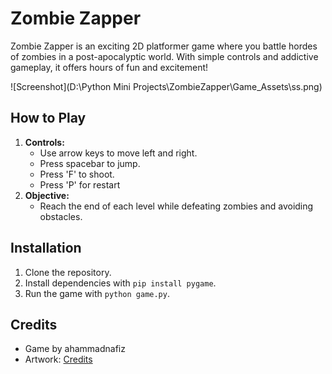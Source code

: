 # Zombie Zapper

Zombie Zapper is an exciting 2D platformer game where you battle hordes of zombies in a post-apocalyptic world. With simple controls and addictive gameplay, it offers hours of fun and excitement!

![Screenshot](D:\Python Mini Projects\ZombieZapper\Game_Assets\ss.png)

## How to Play

1. **Controls:**
   - Use arrow keys to move left and right.
   - Press spacebar to jump.
   - Press 'F' to shoot.
   - Press 'P' for restart
2. **Objective:**
   - Reach the end of each level while defeating zombies and avoiding obstacles.

## Installation

1. Clone the repository.
2. Install dependencies with `pip install pygame`.
3. Run the game with `python game.py`.

## Credits

- Game by ahammadnafiz
- Artwork: [Credits](https://itch.io/queue/c/2542235/pygame-assets?game_id=1181927)
